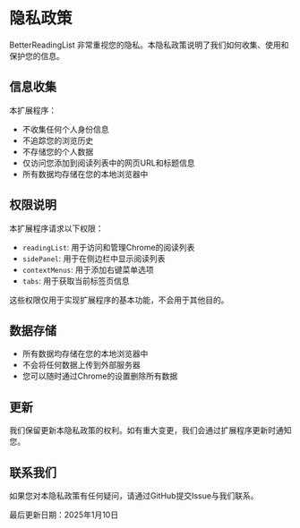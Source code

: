# 隐私政策

BetterReadingList 非常重视您的隐私。本隐私政策说明了我们如何收集、使用和保护您的信息。

## 信息收集

本扩展程序：

- 不收集任何个人身份信息
- 不追踪您的浏览历史
- 不存储您的个人数据
- 仅访问您添加到阅读列表中的网页URL和标题信息
- 所有数据均存储在您的本地浏览器中

## 权限说明

本扩展程序请求以下权限：

- `readingList`: 用于访问和管理Chrome的阅读列表
- `sidePanel`: 用于在侧边栏中显示阅读列表
- `contextMenus`: 用于添加右键菜单选项
- `tabs`: 用于获取当前标签页信息

这些权限仅用于实现扩展程序的基本功能，不会用于其他目的。

## 数据存储

- 所有数据均存储在您的本地浏览器中
- 不会将任何数据上传到外部服务器
- 您可以随时通过Chrome的设置删除所有数据

## 更新

我们保留更新本隐私政策的权利。如有重大变更，我们会通过扩展程序更新时通知您。

## 联系我们

如果您对本隐私政策有任何疑问，请通过GitHub提交Issue与我们联系。

最后更新日期：2025年1月10日
